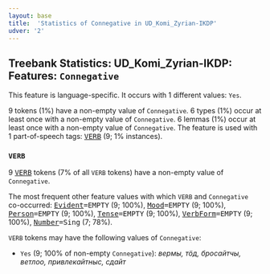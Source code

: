 ```yaml
---
layout: base
title:  'Statistics of Connegative in UD_Komi_Zyrian-IKDP'
udver: '2'
---
```


## Treebank Statistics: UD_Komi_Zyrian-IKDP: Features: `Connegative`

This feature is language-specific.
It occurs with 1 different values: `Yes`.

9 tokens (1%) have a non-empty value of `Connegative`.
6 types (1%) occur at least once with a non-empty value of `Connegative`.
6 lemmas (1%) occur at least once with a non-empty value of `Connegative`.
The feature is used with 1 part-of-speech tags: <tt><a href="kpv_ikdp-pos-VERB.html">VERB</a></tt> (9; 1% instances).

### `VERB`

9 <tt><a href="kpv_ikdp-pos-VERB.html">VERB</a></tt> tokens (7% of all `VERB` tokens) have a non-empty value of `Connegative`.

The most frequent other feature values with which `VERB` and `Connegative` co-occurred: <tt><a href="kpv_ikdp-feat-Evident.html">Evident</a></tt><tt>=EMPTY</tt> (9; 100%), <tt><a href="kpv_ikdp-feat-Mood.html">Mood</a></tt><tt>=EMPTY</tt> (9; 100%), <tt><a href="kpv_ikdp-feat-Person.html">Person</a></tt><tt>=EMPTY</tt> (9; 100%), <tt><a href="kpv_ikdp-feat-Tense.html">Tense</a></tt><tt>=EMPTY</tt> (9; 100%), <tt><a href="kpv_ikdp-feat-VerbForm.html">VerbForm</a></tt><tt>=EMPTY</tt> (9; 100%), <tt><a href="kpv_ikdp-feat-Number.html">Number</a></tt><tt>=Sing</tt> (7; 78%).

`VERB` tokens may have the following values of `Connegative`:

* `Yes` (9; 100% of non-empty `Connegative`): <em>вермы, тӧд, бросайтчы, ветлоо, привлекайтныс, сдайт</em>


